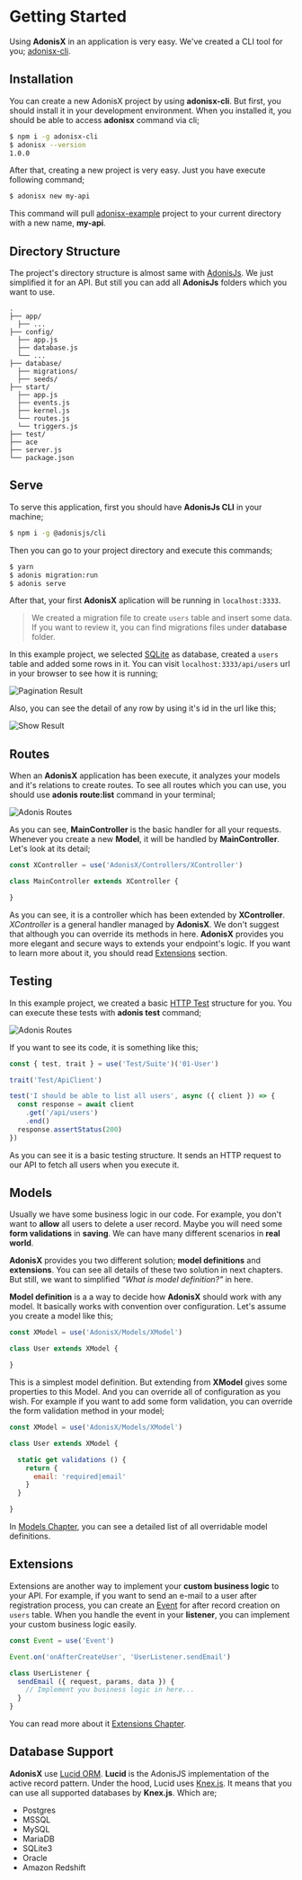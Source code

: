 # Getting Started

Using **AdonisX** in an application is very easy. We've created a CLI tool for you; [adonisx-cli](https://github.com/adonisx/adonisx-cli).

## Installation

You can create a new AdonisX project by using **adonisx-cli**. But first, you should install it in your development environment. When you installed it, you should be able to access **adonisx** command via cli;

```bash
$ npm i -g adonisx-cli
$ adonisx --version
1.0.0
```

After that, creating a new project is very easy. Just you have execute following command;

```bash
$ adonisx new my-api
```

This command will pull [adonisx-example](https://github.com/adonisx/adonisx-example) project to your current directory with a new name, **my-api**.

## Directory Structure

The project's directory structure is almost same with [AdonisJs](https://adonisjs.com/docs/4.1/folder-structure). We just simplified it for an API. But still you can add all **AdonisJs** folders which you want to use.

```
.
├── app/
  ├── ...
├── config/
  ├── app.js
  ├── database.js
  └── ...
├── database/
  ├── migrations/
  ├── seeds/
├── start/
  ├── app.js
  ├── events.js
  ├── kernel.js
  └── routes.js
  └── triggers.js
├── test/
├── ace
├── server.js
└── package.json
```

## Serve

To serve this application, first you should have **AdonisJs CLI** in your machine;

```bash
$ npm i -g @adonisjs/cli
```

Then you can go to your project directory and execute this commands;

```bash
$ yarn
$ adonis migration:run
$ adonis serve
```

After that, your first **AdonisX** aplication will be running in `localhost:3333`.

> We created a migration file to create `users` table and insert some data. If you want to review it, you can find migrations files under **database** folder.

In this example project, we selected [SQLite](https://www.sqlite.org/index.html) as database, created a `users` table and added some rows in it. You can visit `localhost:3333/api/users` url in your browser to see how it is running;

![Pagination Result](/images/01-paginate.jpg)

Also, you can see the detail of any row by using it's id in the url like this;

![Show Result](/images/02-show.jpg)

## Routes

When an **AdonisX** application has been execute, it analyzes your models and it's relations to create routes. To see all routes which you can use, you should use **adonis route:list** command in your terminal;

![Adonis Routes](/images/03-routes.jpg)

As you can see, **MainController** is the basic handler for all your requests. Whenever you create a new **Model**, it will be handled by **MainController**. Let's look at its detail;

```js
const XController = use('AdonisX/Controllers/XController')

class MainController extends XController {

}
```

As you can see, it is a controller which has been extended by **XController**. *XController* is a general handler managed by **AdonisX**. We don't suggest that although you can override its methods in here. **AdonisX** provides you more elegant and secure ways to extends your endpoint's logic. If you want to learn more about it, you should read [Extensions](/05-extensions) section.

## Testing

In this example project, we created a basic [HTTP Test](https://adonisjs.com/docs/4.1/api-tests) structure for you. You can execute these tests with **adonis test** command;

![Adonis Routes](/images/04-tests.jpg)

If you want to see its code, it is something like this;

```js
const { test, trait } = use('Test/Suite')('01-User')

trait('Test/ApiClient')

test('I should be able to list all users', async ({ client }) => {
  const response = await client
    .get('/api/users')
    .end()
  response.assertStatus(200)
})
```

As you can see it is a basic testing structure. It sends an HTTP request to our API to fetch all users when you execute it.

## Models

Usually we have some business logic in our code. For example, you don't want to **allow** all users to delete a user record. Maybe you will need some **form validations** in **saving**. We can have many different scenarios in **real world**.

**AdonisX** provides you two different solution; **model definitions** and **extensions**. You can see all details of these two solution in next chapters. But still, we want to simplified *"What is model definition?"* in here.

**Model definition** is a a way to decide how **AdonisX** should work with any model. It basically works with convention over configuration. Let's assume you create a model like this;

```js
const XModel = use('AdonisX/Models/XModel')

class User extends XModel {

}
```

This is a simplest model definition. But extending from **XModel** gives some properties to this Model. And you can override all of configuration as you wish. For example if you want to add some form validation, you can override the form validation method in your model;

```js
const XModel = use('AdonisX/Models/XModel')

class User extends XModel {

  static get validations () {
    return {
      email: 'required|email'
    }
  }

}
```

In [Models Chapter](/03-models), you can see a detailed list of all overridable model definitions.

## Extensions

Extensions are another way to implement your **custom business logic** to your API. For example, if you want to send an e-mail to a user after registration process, you can create an [Event](/05-extensions/#example) for after record creation on `users` table. When you handle the event in your **listener**, you can implement your custom business logic easily.

```js
const Event = use('Event')

Event.on('onAfterCreateUser', 'UserListener.sendEmail')
```

```js
class UserListener {
  sendEmail ({ request, params, data }) {
    // Implement you business logic in here...
  }
}
```

You can read more about it [Extensions Chapter](/05-extensions).


## Database Support

**AdonisX** use [Lucid ORM](https://adonisjs.com/docs/4.1/lucid). **Lucid** is the AdonisJS implementation of the active record pattern. Under the hood, Lucid uses [Knex.js](http://knexjs.org/). It means that you can use all supported databases by **Knex.js**. Which are;

- Postgres
- MSSQL
- MySQL
- MariaDB
- SQLite3
- Oracle
- Amazon Redshift